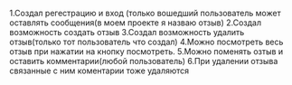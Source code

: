 1.Создал регестрацию и вход (только вошедший пользователь может оставлять сообщения(в моем проекте я назваю отзыв)
2.Создал возможность создать отзыв
3.Создал возможность удалить отзыв(только тот пользователь что создал)
4.Можно посмотреть весь отзыв при нажатии на кнопку посмотреть.
5.Можно поменять озтыв и оставить комментарии(любой пользователь)
6.При удалении отзыва связанные с ним коментарии тоже удаляются
